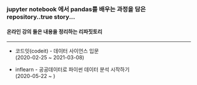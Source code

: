 ### jupyter notebook 에서 pandas를 배우는 과정을 담은 repository..true story...
#### 온라인 강의 들은 내용을 정리하는 리파짓토리
---
* 코드잇(codeit) - 데이터 사이언스 입문  
(2020-02-25 ~ 2021-03-08)


* inflearn - 공공데이터로 파이썬 데이터 분석 시작하기  
(2020-05-22 ~ )
